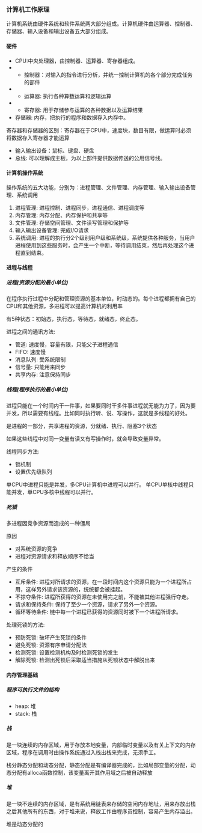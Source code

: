 ### 计算机工作原理

计算机系统由硬件系统和软件系统两大部分组成。计算机硬件由运算器、控制器、存储器、输入设备和输出设备五大部分组成。

#### 硬件
* CPU:中央处理器，由控制器、运算器、寄存器组成。
* * 控制器：对输入的指令进行分析，并统一控制计算机的各个部分完成任务的部件
* * 运算器: 执行各种算数运算和逻辑运算
* * 寄存器: 用于存储参与运算的各种数据以及运算结果
* 存储器: 内存，把执行的程序和数据存入内存中。

寄存器和存储器的区别：寄存器在于CPU中，速度块，数目有限，做运算时必须将数据存入寄存器才能运算
* 输入输出设备：鼠标、键盘、硬盘
* 总线: 可以理解成主板，为以上部件提供数据传送的公用信号线。

#### 计算机操作系统
操作系统的五大功能，分别为：进程管理、文件管理、内存管理、输入输出设备管理、系统调用
1. 进程管理: 进程控制、进程同步，进程通信、进程调度等
2. 内存管理: 内存分配、内存保护和共享等
3. 文件管理: 存储空间管理、文件读写管理和保护等
4. 输入输出设备管理: 完成I/O请求
5. 系统调用: 进程的执行分2个级别用户级和系统级，系统提供各种服务，当用户进程使用到这些服务时，会产生一个中断，等待调用结束，然后再处理这个进程直到结束。

#### 进程与线程
##### 进程(资源分配的最小单位)

在程序执行过程中分配和管理资源的基本单位，时动态的。每个进程都拥有自己的CPU和其他资源，多进程可以提高计算机的利用率

有5种状态：初始态，执行态，等待态，就绪态，终止态。

进程之间的通讯方法:
* 管道: 速度慢，容量有限，只能父子进程通信
* FIFO: 速度慢
* 消息队列: 受系统限制
* 信号量: 只能用来同步
* 共享内存: 注意保持同步


##### 线程(程序执行的最小单位)

进程只能在一个时间内干一件事，如果要同时干多件事进程就无能为力了，因为要并发，所以需要有线程。比如同时执行听、说、写操作，这就是多线程的好处。


是进程的一部分，共享进程的资源，分就绪、执行、阻塞3个状态

如果这些线程中对同一变量有读又有写操作时，就会导致变量异常。

线程同步方法:
* 锁机制
* 设置优先级队列

单CPU中进程只能是并发，多CPU计算机中进程可以并行。
单CPU单核中线程只能并发，单CPU多核中线程可以并行。

##### 死锁

多进程因竞争资源而造成的一种僵局

原因
* 对系统资源的竞争
* 进程对资源请求和释放顺序不恰当

产生的条件
* 互斥条件: 进程对所请求的资源，在一段时间内这个资源只能为一个进程所占用，这样另外请求该资源的，统统都会被挂起。
* 不掠夺条件: 进程所获得的资源在未使用完之前，不能被其他进程强行夺走。
* 请求和保持条件: 保持了至少一个资源，请求了另外一个资源。
* 循环等待条件: 链中每一个进程已获得的资源同时被下一个进程所请求。

处理死锁的方法:
* 预防死锁: 破坏产生死锁的条件
* 避免死锁: 资源有序申请分配法
* 检测死锁: 设置检测机构及时检测死锁的发生
* 解除死锁: 检测出死锁后采取适当措施从死锁状态中解脱出来

#### 内存管理基础

##### 程序可执行文件的结构
* heap: 堆
* stack: 栈

##### 栈

是一块连续的内存区域，用于存放本地变量，内部临时变量以及有关上下文的内存区域，程序在调用时由操作系统通过入栈出栈来完成，无须手工。

栈分静态分配和动态分配，静态分配是有编译器完成的，比如局部变量的分配，动态分配有alloca函数控制，该变量离开其作用域之后被自动释放

##### 堆

是一块不连续的内存区域，是有系统用链表来存储的空闲内存地址，用来存放出栈之后其他所有的东西，对于堆来说，释放工作由程序员控制，容易产生内存溢出。

堆是动态分配的


